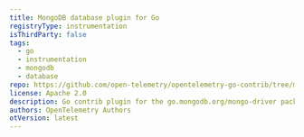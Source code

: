 ```yaml
---
title: MongoDB database plugin for Go
registryType: instrumentation
isThirdParty: false
tags:
  - go
  - instrumentation
  - mongodb
  - database
repo: https://github.com/open-telemetry/opentelemetry-go-contrib/tree/master/instrumentation/go.mongodb.org/mongo-driver
license: Apache 2.0
description: Go contrib plugin for the go.mongodb.org/mongo-driver package.
authors: OpenTelemetry Authors
otVersion: latest
---
```

